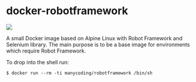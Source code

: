 # docker-robotframework
[![](https://images.microbadger.com/badges/image/manycoding/robotframework.svg)](https://microbadger.com/images/manycoding/robotframework "Get your own image badge on microbadger.com")

A small Docker image based on Alpine Linux with Robot Framework and Selenium library. The main purpose is to be a base image for environments which require Robot Framework.

To drop into the shell run:

    $ docker run --rm -ti manycoding/robotframework /bin/sh
